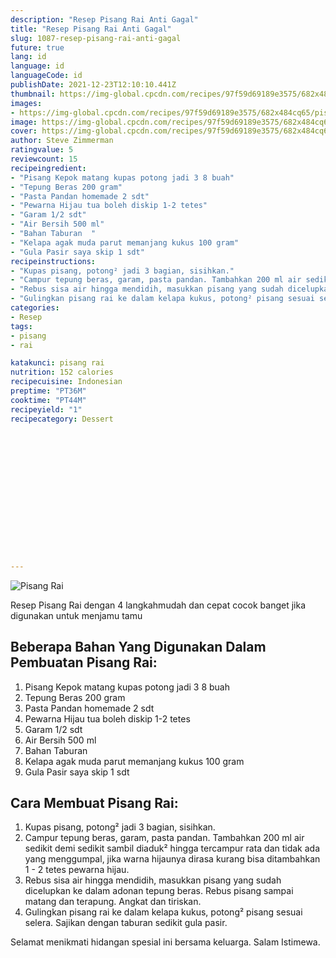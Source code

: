 ```yaml
---
description: "Resep Pisang Rai Anti Gagal"
title: "Resep Pisang Rai Anti Gagal"
slug: 1087-resep-pisang-rai-anti-gagal
future: true
lang: id
language: id
languageCode: id
publishDate: 2021-12-23T12:10:10.441Z 
thumbnail: https://img-global.cpcdn.com/recipes/97f59d69189e3575/682x484cq65/pisang-rai-foto-resep-utama.png
images:
- https://img-global.cpcdn.com/recipes/97f59d69189e3575/682x484cq65/pisang-rai-foto-resep-utama.png
image: https://img-global.cpcdn.com/recipes/97f59d69189e3575/682x484cq65/pisang-rai-foto-resep-utama.png
cover: https://img-global.cpcdn.com/recipes/97f59d69189e3575/682x484cq65/pisang-rai-foto-resep-utama.png
author: Steve Zimmerman
ratingvalue: 5
reviewcount: 15
recipeingredient:
- "Pisang Kepok matang kupas potong jadi 3 8 buah"
- "Tepung Beras 200 gram"
- "Pasta Pandan homemade 2 sdt"
- "Pewarna Hijau tua boleh diskip 1-2 tetes"
- "Garam 1/2 sdt"
- "Air Bersih 500 ml"
- "Bahan Taburan  "
- "Kelapa agak muda parut memanjang kukus 100 gram"
- "Gula Pasir saya skip 1 sdt"
recipeinstructions:
- "Kupas pisang, potong² jadi 3 bagian, sisihkan."
- "Campur tepung beras, garam, pasta pandan. Tambahkan 200 ml air sedikit demi sedikit sambil diaduk² hingga tercampur rata dan tidak ada yang menggumpal, jika warna hijaunya dirasa kurang bisa ditambahkan 1 - 2 tetes pewarna hijau."
- "Rebus sisa air hingga mendidih, masukkan pisang yang sudah dicelupkan ke dalam adonan tepung beras. Rebus pisang sampai matang dan terapung. Angkat dan tiriskan."
- "Gulingkan pisang rai ke dalam kelapa kukus, potong² pisang sesuai selera. Sajikan dengan taburan sedikit gula pasir."
categories:
- Resep
tags:
- pisang
- rai

katakunci: pisang rai 
nutrition: 152 calories
recipecuisine: Indonesian
preptime: "PT36M"
cooktime: "PT44M"
recipeyield: "1"
recipecategory: Dessert


     
    
    
    
    
    
    
    
    
    
    
      
    
---
```



![Pisang Rai](https://img-global.cpcdn.com/recipes/97f59d69189e3575/682x484cq65/pisang-rai-foto-resep-utama.png)

Resep Pisang Rai    dengan 4 langkahmudah dan cepat cocok banget jika digunakan untuk menjamu tamu

<!--inarticleads1-->

## Beberapa Bahan Yang Digunakan Dalam Pembuatan Pisang Rai:

1. Pisang Kepok matang kupas potong jadi 3 8 buah
1. Tepung Beras 200 gram
1. Pasta Pandan homemade 2 sdt
1. Pewarna Hijau tua boleh diskip 1-2 tetes
1. Garam 1/2 sdt
1. Air Bersih 500 ml
1. Bahan Taburan  
1. Kelapa agak muda parut memanjang kukus 100 gram
1. Gula Pasir saya skip 1 sdt



<!--inarticleads2-->

## Cara Membuat Pisang Rai:

1. Kupas pisang, potong² jadi 3 bagian, sisihkan.
1. Campur tepung beras, garam, pasta pandan. Tambahkan 200 ml air sedikit demi sedikit sambil diaduk² hingga tercampur rata dan tidak ada yang menggumpal, jika warna hijaunya dirasa kurang bisa ditambahkan 1 - 2 tetes pewarna hijau.
1. Rebus sisa air hingga mendidih, masukkan pisang yang sudah dicelupkan ke dalam adonan tepung beras. Rebus pisang sampai matang dan terapung. Angkat dan tiriskan.
1. Gulingkan pisang rai ke dalam kelapa kukus, potong² pisang sesuai selera. Sajikan dengan taburan sedikit gula pasir.




Selamat menikmati hidangan spesial ini bersama keluarga. Salam Istimewa.
